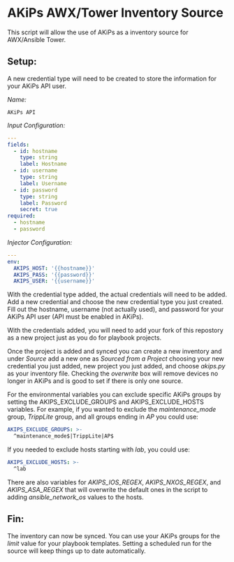 # AKiPs AWX/Tower Inventory Source

This script will allow the use of AKiPs as a inventory source for AWX/Ansible Tower.

## Setup:

A new credential type will need to be created to store the information for your AKiPs API user.

*Name:*
```
AKiPs API
```

*Input Configuration:*
```yaml
---
fields:
  - id: hostname
    type: string
    label: Hostname
  - id: username
    type: string
    label: Username
  - id: password
    type: string
    label: Password
    secret: true
required:
  - hostname
  - password
```

*Injector Configuration:*
```yaml
---
env:
  AKIPS_HOST: '{{hostname}}'
  AKIPS_PASS: '{{password}}'
  AKIPS_USER: '{{username}}'
```

With the credential type added, the actual credentials will need to be added. Add a new credential and choose the new credential type you just created. Fill out the hostname, username (not actually used), and password for your AKiPs API user (API must be enabled in AKiPs).

With the credentials added, you will need to add your fork of this repostory as a new project just as you do for playbook projects.

Once the project is added and synced you can create a new inventory and under *Source* add a new one as *Sourced from a Project* choosing your new credential you just added, new project you just added, and choose *akips.py* as your inventory file. Checking the *overwrite* box will remove devices no longer in AKiPs and is good to set if there is only one source.

For the environmental variables you can exclude specific AKiPs groups by setting the AKIPS_EXCLUDE_GROUPS and AKIPS_EXCLUDE_HOSTS variables. For example, if you wanted to exclude the *maintenance_mode* group, *TrippLite* group, and all groups ending in *AP* you could use:

```yaml
AKIPS_EXCLUDE_GROUPS: >-
  ^maintenance_mode$|TrippLite|AP$
```

If you needed to exclude hosts starting with *lab*, you could use:

```yaml
AKIPS_EXCLUDE_HOSTS: >-
  ^lab
```

There are also variables for *AKIPS_IOS_REGEX*, *AKIPS_NXOS_REGEX*, and *AKIPS_ASA_REGEX* that will overwrite the default ones in the script to adding *ansible_network_os* values to the hosts.

## Fin:

The inventory can now be synced. You can use your AKiPs groups for the *limit* value for your playbook templates. Setting a scheduled run for the source will keep things up to date automatically.